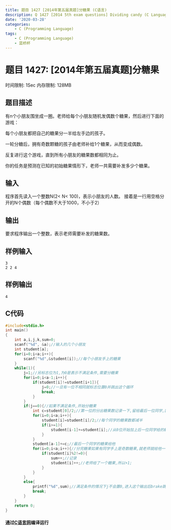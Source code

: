 ```yaml
---
title: 题目 1427 [2014年第五届真题]分糖果 (C语言)
description: Q 1427 [2014 5th exam questions] Dividing candy (C Language)
date: '2020-03-28'
categories:
    - C (Programming Language)
tags:
    - C (Programming Language)
    - 蓝桥杯
---
```


# 题目 1427: \[2014年第五届真题\]分糖果
时间限制: 1Sec 内存限制: 128MB
## 题目描述
有n个小朋友围坐成一圈。老师给每个小朋友随机发偶数个糖果，然后进行下面的游戏：

每个小朋友都把自己的糖果分一半给左手边的孩子。

一轮分糖后，拥有奇数颗糖的孩子由老师补给1个糖果，从而变成偶数。

反复进行这个游戏，直到所有小朋友的糖果数都相同为止。

你的任务是预测在已知的初始糖果情形下，老师一共需要补发多少个糖果。
## 输入
程序首先读入一个整数N(2< N< 100)，表示小朋友的人数。 
接着是一行用空格分开的N个偶数（每个偶数不大于1000，不小于2） 
## 输出
要求程序输出一个整数，表示老师需要补发的糖果数。
## 样例输入
```
3 
2 2 4 
```
## 样例输出
```
4
```
## C代码
```c
#include<stdio.h>
int main()
{
    int a,i,j,k,sum=0;
    scanf("%d", &a);//输入的几个小朋友
    int student[a];
    for(i=0;i<a;i++){
        scanf("%d",&student[i]);//每个小朋友手上的糖果
    }
    while(1){
        j=1;//另标志位为1,为0是表示不满足条件,需要分糖果
        for(i=0;i<a-1;i++){
            if(student[i]!=student[i+1]){
                j=0;//一旦有一位不相同就标志位置0并跳出这个循环
                break;
            }
        }
        if(j==0){//如果不满足条件,开始分糖果
            int c=student[0]/2;//第一位的分出糖果数记录一下,留给最后一位同学,因为是围在一起坐的,所以是一个循环
            for(i=0;i<a;i++){
                student[i]=student[i]/2;//每个同学的糖果数都减半
                if(i>=1){
                    student[i-1]+=student[i];//从0位开始加上后一位同学给的糖果,这样过后就剩最后一个同学是没有人分糖果给他,那么我们一位的同学的糖果就可以给他了
                }
            }
            student[a-1]+=c;//最后一个同学的糖果给他
            for(i=0;i<a;i++){//分完糖果如果有同学手上是奇数糖果,就老师就给他一个,+1,并让sum+1记录老师给的糖果数,最后输出
                if(student[i]%2!=0){
                    sum++;//记录
                    student[i]++;//老师给了一个糖果,所以+1;
                }
            }
        }
        else{
            printf("%d",sum);//满足条件的情况下j不会置0,进入这个输出后brake跳出while循环,至此整个函数运行完毕
            break;
        }
    }
    return 0;
}
```
#### 通过[C语言网](https://www.dotcpp.com/)编译运行